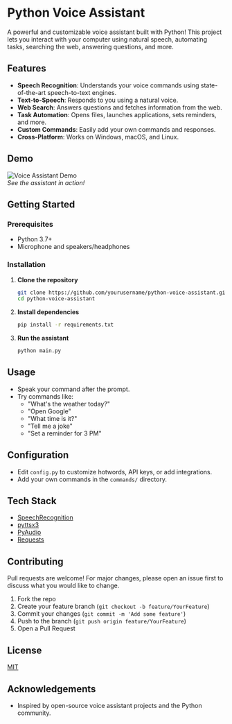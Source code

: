 # Python Voice Assistant

A powerful and customizable voice assistant built with Python! This project lets you interact with your computer using natural speech, automating tasks, searching the web, answering questions, and more.

## Features

- **Speech Recognition**: Understands your voice commands using state-of-the-art speech-to-text engines.
- **Text-to-Speech**: Responds to you using a natural voice.
- **Web Search**: Answers questions and fetches information from the web.
- **Task Automation**: Opens files, launches applications, sets reminders, and more.
- **Custom Commands**: Easily add your own commands and responses.
- **Cross-Platform**: Works on Windows, macOS, and Linux.

## Demo

![Voice Assistant Demo](demo.gif)  
*See the assistant in action!*

## Getting Started

### Prerequisites

- Python 3.7+
- Microphone and speakers/headphones

### Installation

1. **Clone the repository**
   ```bash
   git clone https://github.com/yourusername/python-voice-assistant.git
   cd python-voice-assistant
   ```

2. **Install dependencies**
   ```bash
   pip install -r requirements.txt
   ```

3. **Run the assistant**
   ```bash
   python main.py
   ```

## Usage

- Speak your command after the prompt.
- Try commands like:
  - "What's the weather today?"
  - "Open Google"
  - "What time is it?"
  - "Tell me a joke"
  - "Set a reminder for 3 PM"

## Configuration

- Edit `config.py` to customize hotwords, API keys, or add integrations.
- Add your own commands in the `commands/` directory.

## Tech Stack

- [SpeechRecognition](https://pypi.org/project/SpeechRecognition/)
- [pyttsx3](https://pypi.org/project/pyttsx3/)
- [PyAudio](https://pypi.org/project/PyAudio/)
- [Requests](https://pypi.org/project/requests/)

## Contributing

Pull requests are welcome! For major changes, please open an issue first to discuss what you would like to change.

1. Fork the repo
2. Create your feature branch (`git checkout -b feature/YourFeature`)
3. Commit your changes (`git commit -m 'Add some feature'`)
4. Push to the branch (`git push origin feature/YourFeature`)
5. Open a Pull Request

## License

[MIT](LICENSE)

## Acknowledgements

- Inspired by open-source voice assistant projects and the Python community.
